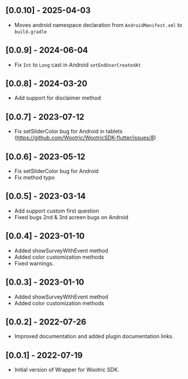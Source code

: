 ## [0.0.10] - 2025-04-03

* Moves android namespace declaration from `AndroidManifest.xml` to `build.gradle`

## [0.0.9] - 2024-06-04

* Fix `Int` to `Long` cast in Android `setEndUserCreatedAt`

## [0.0.8] - 2024-03-20

* Add support for disclaimer method

## [0.0.7] - 2023-07-12

* Fix setSliderColor bug for Android in tablets (https://github.com/Wootric/WootricSDK-flutter/issues/8)

## [0.0.6] - 2023-05-12

* Fix setSliderColor bug for Android
* Fix method typo

## [0.0.5] - 2023-03-14

* Add support custom first question
* Fixed bugs 2nd & 3rd acreen bugs on Android

## [0.0.4] - 2023-01-10

* Added showSurveyWithEvent method
* Added color customization methods
* Fixed warnings.

## [0.0.3] - 2023-01-10

* Added showSurveyWithEvent method
* Added color customization methods

## [0.0.2] - 2022-07-26

* Improved documentation and added plugin documentation links.

## [0.0.1] - 2022-07-19

* Initial version of Wrapper for Wootric SDK.
